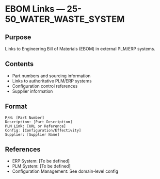 # EBOM Links — 25-50_WATER_WASTE_SYSTEM

## Purpose
Links to Engineering Bill of Materials (EBOM) in external PLM/ERP systems.

## Contents
- Part numbers and sourcing information
- Links to authoritative PLM/ERP systems
- Configuration control references
- Supplier information

## Format
```
P/N: [Part Number]
Description: [Part Description]
PLM Link: [URL or Reference]
Config: [Configuration/Effectivity]
Supplier: [Supplier Name]
```

## References
- ERP System: [To be defined]
- PLM System: [To be defined]
- Configuration Management: See domain-level config

